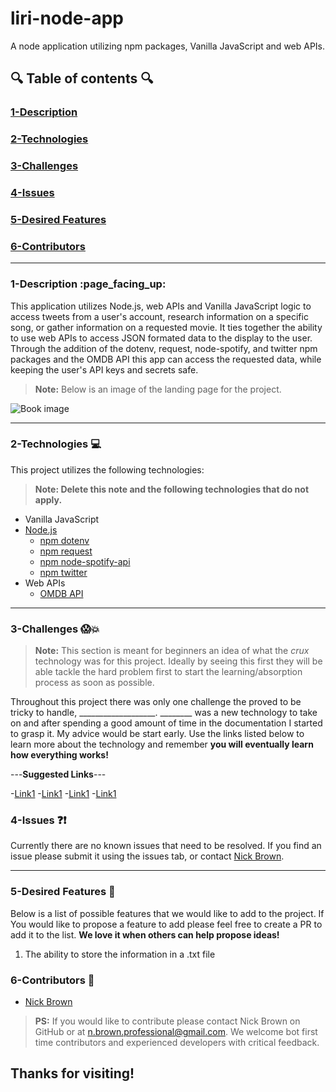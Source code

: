 # liri-node-app
A node application utilizing npm packages, Vanilla JavaScript and web APIs.

## :mag: Table of contents :mag:

  

### [1-Description](https://github.com/nick-d-brown/liri-node-app#Description)
### [2-Technologies](https://github.com/nick-d-brown/liri-node-app#Technologies)
### [3-Challenges](https://github.com/nick-d-brown/liri-node-app#Challenges)
### [4-Issues](https://github.com/nick-d-brown/liri-node-app#Issues)
### [5-Desired Features](https://github.com/nick-d-brown/liri-node-app#Desired-Features)
### [6-Contributors](https://github.com/nick-d-brown/liri-node-app#Contributors)

 ---

### 1-Description :page\_facing\_up:

This application utilizes Node.js, web APIs and Vanilla JavaScript logic to access tweets from a user's account, research information on a specific song, or gather information on a requested movie. It ties together the ability to use web APIs to access JSON formated data to the display to the user. Through the addition of the dotenv, request, node-spotify, and twitter npm packages and the OMDB API this app can access the requested data, while keeping the user's API keys and secrets safe.  

> **Note:** Below is an image of the landing page for the project.




![Book image](https://github.com/nick-d-brown/Basic-Portfolio-html_css/blob/master/images/2-sanddunes.jpg?raw=true)


---


### 2-Technologies  :computer:

  This project utilizes the following technologies:
  > **Note: Delete this note and the following technologies that do not apply.**



- Vanilla JavaScript
- [Node.js](https://nodejs.org/en/)
    - [npm dotenv](https://www.npmjs.com/package/dotenv)
    - [npm request](https://www.npmjs.com/package/request)
    - [npm node-spotify-api](https://www.npmjs.com/package/node-spotify-api)
    - [npm twitter](https://www.npmjs.com/package/twitter)
- Web APIs
    - [OMDB API](http://www.omdbapi.com/)

---

### 3-Challenges :scream::boom:

> **Note:** This section is meant for beginners an idea of what the *crux* technology was for this project. Ideally by seeing this first they will be able tackle the hard problem first to start the learning/absorption process as soon as possible.

Throughout this project there was only one challenge the proved to be tricky to handle, ___________________. ________ was a new technology to take on and after spending a good amount of time in the documentation I started to grasp it. My advice would be start early. Use the links listed below to learn more about the technology and remember **you will eventually learn how everything works!**

---**Suggested Links**---

-[Link1]()
-[Link1]()
-[Link1]()
-[Link1]()

### 4-Issues :question::exclamation:

  Currently there are no known issues that need to be resolved. If you find an issue please submit it using the issues tab, or contact [Nick Brown](https://github.com/nick-d-brown/).

---

### 5-Desired Features :star2:

  Below is a list of possible features that we would like to add to the project. If You would like to propose a feature to add please feel free to create a PR to add it to the list. **We love it when others can help propose ideas!**

1.	The ability to store the information in a .txt file


### 6-Contributors :raised_hands:

- [Nick Brown](https://github.com/nick-d-brown/)

> **PS:** If you would like to contribute please contact Nick Brown on GitHub or at n.brown.professional@gmail.com. We welcome bot first time contributors and experienced developers with critical feedback. 


## Thanks for visiting!